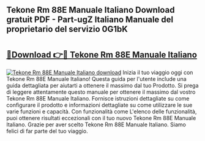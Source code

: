 ## Tekone Rm 88E Manuale Italiano Download gratuit PDF - Part-ugZ Italiano Manuale del proprietario del servizio 0G1bK

# <h2><a href="http://df9cqxv.blite.top/?on=Tekone+Rm+88E+Manuale+Italiano">🔗Download 👉🔴 Tekone Rm 88E Manuale Italiano</a></h2>

[![Tekone Rm 88E Manuale Italiano download](https://i.imgur.com/lujVjoI.png)](http://df9cqxv.blite.top/?on=Tekone+Rm+88E+Manuale+Italiano)
Inizia il tuo viaggio oggi con Tekone Rm 88E Manuale Italiano! Questa guida per l'utente include una guida dettagliata per aiutarti a ottenere il massimo dal tuo Prodotto. Si prega di leggere attentamente questo manuale per ottenere il massimo dal vostro Tekone Rm 88E Manuale Italiano. Fornisce istruzioni dettagliate su come configurare il prodotto e informazioni dettagliate su come utilizzare le sue varie funzioni e capacità. Con funzionalità come L'elenco delle funzionalità, puoi ottenere risultati eccezionali con il tuo nuovo Tekone Rm 88E Manuale Italiano. Grazie per aver scelto Tekone Rm 88E Manuale Italiano. Siamo felici di far parte del tuo viaggio.
